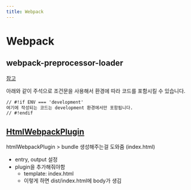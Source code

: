 ```yaml
---
title: Webpack
---
```


# Webpack
## webpack-preprocessor-loader

[참고](https://github.com/afterwind-io/preprocessor-loader)

아래와 같이 주석으로 조건문을 사용해서 환경에 따라 코드를 포함시킬 수 있습니다.

``` markdown
// #!if ENV === 'development'
여기에 작성되는 코드는 development 환경에서만 포함됩니다.
// #!endif
```

## [HtmlWebpackPlugin](https://webpack.js.org/plugins/html-webpack-plugin/)

htmlWebpackPlugin > bundle 생성해주는걸 도와줌 (index.html)

- entry, output 설정
- plugin을 추가해줘야함
    - template: index.html
    - 이렇게 하면 dist/index.html에 body가 생김
